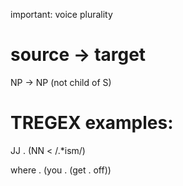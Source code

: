 

important:
voice
plurality


# source -> target 

 NP -> NP (not child of S)
 
 
# TREGEX examples:
 
 JJ . (NN < /.*ism/)
 
 where . (you . (get . off))
 
 
 
 
 